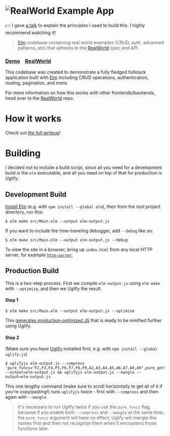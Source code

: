 # ![RealWorld Example App](https://cloud.githubusercontent.com/assets/556934/25448178/3e7dc5c0-2a7d-11e7-8069-06da5169dae6.png)

👉 I gave [a talk](https://www.youtube.com/watch?v=x1FU3e0sT1I)
to explain the principles I used to build this. I highly recommend watching it!

> [Elm](http://elm-lang.org) codebase containing real world examples (CRUD, auth, advanced patterns, etc) that adheres to the [RealWorld](https://github.com/gothinkster/realworld-example-apps) spec and API.


### [Demo](https://elm-spa-example.netlify.com/)&nbsp;&nbsp;&nbsp;&nbsp;[RealWorld](https://github.com/gothinkster/realworld)


This codebase was created to demonstrate a fully fledged fullstack application built with [Elm](http://elm-lang.org) including CRUD operations, authentication, routing, pagination, and more.

For more information on how this works with other frontends/backends, head over to the [RealWorld](https://github.com/gothinkster/realworld) repo.

# How it works

Check out [the full writeup](https://dev.to/rtfeldman/tour-of-an-open-source-elm-spa)!

# Building

I decided not to include a build script, since all you need for a development build is the `elm` executable, and all you need on top of that for production is Uglify.

## Development Build

[Install Elm](https://guide.elm-lang.org/install.html) (e.g. with `npm install --global elm`), then from the root project directory, run this:

```
$ elm make src/Main.elm --output elm-output.js
```

If you want to include the time-traveling debugger, add `--debug` like so:

```
$ elm make src/Main.elm --output elm-output.js --debug
```

To view the site in a browser, bring up `index.html` from any local HTTP server, for example [`http-server`](https://www.npmjs.com/package/http-server).

## Production Build

This is a two-step process. First we compile `elm-output.js` using `elm make` with `--optimize`, and then we Uglify the result.

#### Step 1

```
$ elm make src/Main.elm --output elm-output.js --optimize
```

This [generates production-optimized JS](https://elm-lang.org/blog/small-assets-without-the-headache) that is ready to be minified further using Uglify.

#### Step 2

(Make sure you have [Uglify](http://lisperator.net/uglifyjs/) installed first, e.g. with `npm install --global uglify-js`)

```
$ uglifyjs elm-output.js --compress 'pure_funcs="F2,F3,F4,F5,F6,F7,F8,F9,A2,A3,A4,A5,A6,A7,A8,A9",pure_getters=true,keep_fargs=false,unsafe_comps=true,unsafe=true,passes=2' --output=elm-output.js && uglifyjs elm-output.js --mangle --output=elm-output.js
```

This one lengthy command (make sure to scroll horizontally to get all of it if you're copy/pasting!) runs `uglifyjs` twice - first with `--compress` and then again with `--mangle`.

> It's necessary to run Uglify twice if you use the `pure_funcs` flag, because if you enable both `--compress` and `--mangle` at the same time, the `pure_funcs` argument will have no effect; Uglify will mangle the names first and then not recognize them when it encounters those functions later.
